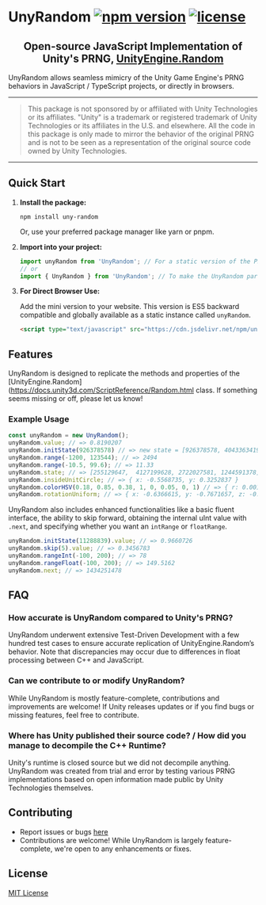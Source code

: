 # UnyRandom [![npm version](https://img.shields.io/npm/v/uny-random.svg)](https://www.npmjs.com/package/uny-random) [![license](https://img.shields.io/npm/l/uny-random.svg)](LICENSE)

<h2 align="center">
  Open-source JavaScript Implementation of Unity's PRNG, <a href="https://docs.unity3d.com/ScriptReference/Random.html">UnityEngine.Random</a>
</h2>

UnyRandom allows seamless mimicry of the Unity Game Engine's PRNG behaviors in JavaScript / TypeScript projects, or directly in browsers.

---
> This package is not sponsored by or affiliated with Unity Technologies or its affiliates. "Unity" is a trademark or registered trademark of Unity Technologies or its affiliates in the U.S. and elsewhere. All the code in this package is only made to mirror the behavior of the original PRNG and is not to be seen as a representation of the original source code owned by Unity Technologies.
---

## Quick Start

1. **Install the package:**

    ```shell
    npm install uny-random
    ```

    Or, use your preferred package manager like yarn or pnpm.

1. **Import into your project:**

    ```js
    import unyRandom from 'UnyRandom'; // For a static version of the PRNG
    // or
    import { UnyRandom } from 'UnyRandom'; // To make the UnyRandom parent class available in case you need multiple copies
    ```
1. **For Direct Browser Use:**

    Add the mini version to your website. This version is ES5 backward compatible and globally available as a static instance called `unyRandom`.

    ```html
    <script type="text/javascript" src="https://cdn.jsdelivr.net/npm/uny-random@1.6.1/dist/uny-random.min.js"></script>
    ```

## Features

UnyRandom is designed to replicate the methods and properties of the [UnityEngine.Random](https://docs.unity3d.com/ScriptReference/Random.html class. If something seems missing or off, please let us know!

### Example Usage

```js
const unyRandom = new UnyRandom();
unyRandom.value; // => 0.8190207
unyRandom.initState(926378578) // => new state = [926378578, 4043363419, 3111484136, 1182246281]
unyRandom.range(-1200, 123544); // => 2494
unyRandom.range(-10.5, 99.6); // => 11.33
unyRandom.state; // => [255129647,  4127199628, 2722027581, 1244591378] 
unyRandom.insideUnitCircle; // => { x: -0.5568735, y: 0.3252837 }
unyRandom.colorHSV(0.18, 0.85, 0.38, 1, 0, 0.05, 0, 1) // => { r: 0.001949894, g: 0.002597082, b: 0.005258002, a: 0.05327214 }
unyRandom.rotationUniform; // => { x: -0.6366615, y: -0.7671657, z: -0.04677578, w: 0.062698 }
```

UnyRandom also includes enhanced functionalities like a basic fluent interface, the ability to skip forward, obtaining the internal uInt value with `.next`, and specifying whether you want an `intRange` or `floatRange`.

```js
unyRandom.initState(11288839).value; // => 0.9660726
unyRandom.skip(5).value; // => 0.3456783
unyRandom.rangeInt(-100, 200); // => 78
unyRandom.rangeFloat(-100, 200); // => 149.5162
unyRandom.next; // => 1434251478
```
## FAQ

### How accurate is UnyRandom compared to Unity's PRNG?
UnyRandom underwent extensive Test-Driven Development with a few hundred test cases to ensure accurate replication of UnityEngine.Random’s behavior. Note that discrepancies may occur due to differences in float processing between C++ and JavaScript.

### Can we contribute to or modify UnyRandom?
While UnyRandom is mostly feature-complete, contributions and improvements are welcome! If Unity releases updates or if you find bugs or missing features, feel free to contribute.

### Where has Unity published their source code? / How did you manage to decompile the C++ Runtime?
Unity's runtime is closed source but we did not decompile anything. UnyRandom was created from trial and error by testing various PRNG implementations based on open information made public by Unity Technologies themselves.

## Contributing

- Report issues or bugs [here](https://github.com/MoatShrimp/uny-random/issues)
- Contributions are welcome! While UnyRandom is largely feature-complete, we're open to any enhancements or fixes.

## License
[MIT License](LICENSE)
